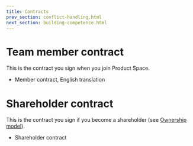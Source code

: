 ```yaml
---
title: Contracts
prev_section: conflict-handling.html
next_section: building-competence.html
---
```


Team member contract
=============

This is the contract you sign when you join Product Space.

-   Member contract, English translation

Shareholder contract
====================

This is the contract you sign if you become a shareholder (see [Ownership model](ownership-model.html)).

-   Shareholder contract

